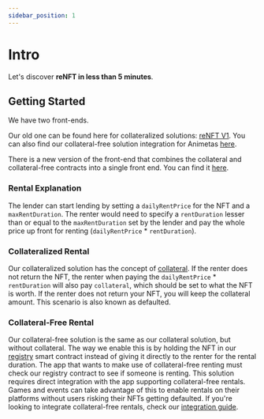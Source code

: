 ```yaml
---
sidebar_position: 1
---
```


# Intro

Let's discover **reNFT in less than 5 minutes**.

## Getting Started

We have two front-ends.

Our old one can be found here for collateralized solutions: [reNFT V1](https://dapp.renft.io/).
You can also find our collateral-free solution integration for Animetas [here](https://animetas.renft.io).

There is a new version of the front-end that combines the collateral and collateral-free contracts into a single front end. You can find it [here](htpps://v2.renft.io).

### Rental Explanation

The lender can start lending by setting a `dailyRentPrice` for the NFT and a `maxRentDuration`.
The renter would need to specify a `rentDuration` lesser than or equal to the `maxRentDuration` set by the lender and pay the whole price up front for renting (`dailyRentPrice` * `rentDuration`).

### Collateralized Rental

Our collateralized solution has the concept of [collateral](https://www.investopedia.com/terms/c/collateral.asp). If the renter does not return the NFT, the renter when paying the `dailyRentPrice` * `rentDuration` will also pay `collateral`, which should be set to what the NFT is worth. If the renter does not return your NFT, you will keep the collateral amount. This scenario is also known as defaulted.

### Collateral-Free Rental


Our collateral-free solution is the same as our collateral solution, but without collateral.
The way we enable this is by holding the NFT in our [registry](https://github.com/re-nft/registry) smart contract instead of giving it directly to the renter for the rental duration.
The app that wants to make use of collateral-free renting must check our registry contract to see if someone is renting.
This solution requires  direct integration with the app supporting collateral-free rentals.
Games and events can take advantage of this to enable rentals on their platforms without users risking their NFTs getting defaulted.
If you're looking to integrate collateral-free rentals, check our [integration guide](./Developers/collateral-free).
